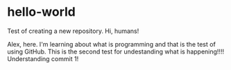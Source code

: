 # hello-world
Test of creating a new repository.
Hi, humans!

Alex, here. I'm learning about what is programming and that is the test of using GitHub.
This is the second test for undestanding what is happening!!!!
Understanding commit 1!
